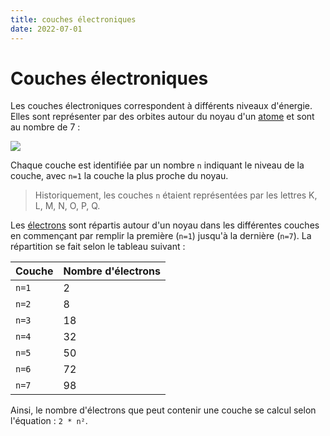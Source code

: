 ```yaml
---
title: couches électroniques
date: 2022-07-01
---
```


# Couches électroniques
Les couches électroniques correspondent à différents niveaux d'énergie. Elles sont représenter par des orbites autour du noyau d'un [atome](pages/chimie/atome.md) et sont au nombre de 7 :

![](couches-electroniques.png)

Chaque couche est identifiée par un nombre `n` indiquant le niveau de la couche, avec `n=1` la couche la plus proche du noyau.

> Historiquement, les couches `n` étaient représentées par les lettres K, L, M, N, O, P, Q.

Les [électrons](pages/chimie/électron.md) sont répartis autour d'un noyau dans les différentes couches en commençant par remplir la première (`n=1`) jusqu'à la dernière (`n=7`). La répartition se fait selon le tableau suivant :

| Couche | Nombre d'électrons |
| ------ | ------------------ |
| `n=1`  | 2        |
| `n=2`  | 8        |
| `n=3`  | 18       |
| `n=4`  | 32       |
| `n=5`  | 50       |
| `n=6`  | 72       |
| `n=7`  | 98       |

Ainsi, le nombre d'électrons que peut contenir une couche se calcul selon l'équation : `2 * n²`.